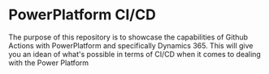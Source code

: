 # PowerPlatform CI/CD

The purpose of this repository is to showcase the capabilities of Github Actions with PowerPlatform and specifically Dynamics 365.
This will give you an idean of what's possible in terms of CI/CD when it comes to dealing with the Power Platform
